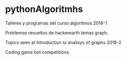 # pythonAlgoritmhs
Talleres y programas del curso algoritmos 2018-1

Problemas resueltos de hackerearth temas graph.

Topics seen at Introduction to analisys of graphs 2018-2 

Coding game bot competitions.
